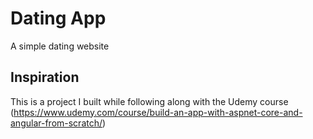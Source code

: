 # Dating App
A simple dating website 

## Inspiration
This is a project I built while following along with the Udemy course (https://www.udemy.com/course/build-an-app-with-aspnet-core-and-angular-from-scratch/)


